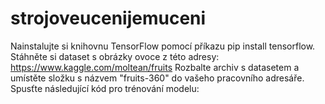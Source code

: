 # strojoveucenijemuceni
Nainstalujte si knihovnu TensorFlow pomocí příkazu pip install tensorflow.  Stáhněte si dataset s obrázky ovoce z této adresy: https://www.kaggle.com/moltean/fruits  Rozbalte archiv s datasetem a umístěte složku s názvem "fruits-360" do vašeho pracovního adresáře.  Spusťte následující kód pro trénování modelu:
